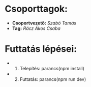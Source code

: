 # Csoporttagok:
-   __Csoportvezető:__ _Szabó Tamás_
-   __Tag:__ _Rácz Ákos Csaba_


# Futtatás lépései:
-   1. Telepítés: parancs(npm install)
-   2. Futtatás:  parancs(npm run dev)